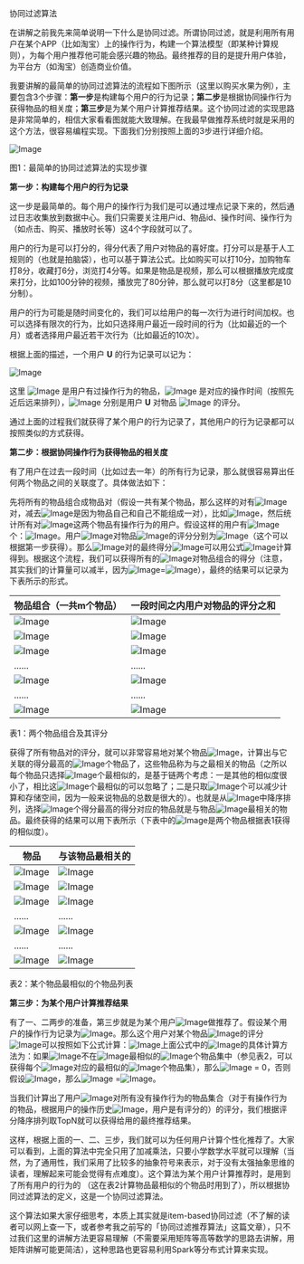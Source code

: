 协同过滤算法

在讲解之前我先来简单说明一下什么是协同过滤。所谓协同过滤，就是利用所有用户在某个APP（比如淘宝）上的操作行为，构建一个算法模型（即某种计算规则），为每个用户推荐他可能会感兴趣的物品。最终推荐的目的是提升用户体验，为平台方（如淘宝）创造商业价值。

我要讲解的最简单的协同过滤算法的流程如下图所示（这里以购买水果为例），主要包含3个步骤：**第一步**是构建每个用户的行为记录；**第二步**是根据协同操作行为获得物品的相关度；**第三步**是为某个用户计算推荐结果。这个协同过滤的实现思路是非常简单的，相信大家看看图就能大致理解。在我最早做推荐系统时就是采用的这个方法，很容易编程实现。下面我们分别按照上面的3步进行详细介绍。

 

![Image](https://mmbiz.qpic.cn/sz_mmbiz_png/aD40Sib0kia7icydMzYs8n1Yab3JZoaSYuZ7eb1VWrnwdlbkWYnXATD05pXaTB8aAptVO7hn38nRqibu2O8PC2n9CQ/640?wx_fmt=png&wxfrom=5&wx_lazy=1&wx_co=1)

图1：最简单的协同过滤算法的实现步骤 

**第一步：构建每个用户的行为记录**

这一步是最简单的。每个用户的操作行为我们是可以通过埋点记录下来的，然后通过日志收集放到数据中心。我们只需要关注用户id、物品id、操作时间、操作行为（如点击、购买、播放时长等）这4个字段就可以了。

用户的行为是可以打分的，得分代表了用户对物品的喜好度。打分可以是基于人工规则的（也就是拍脑袋），也可以基于算法公式。比如购买可以打10分，加购物车打8分，收藏打6分，浏览打4分等。如果是物品是视频，那么可以根据播放完成度来打分，比如100分钟的视频，播放完了80分钟，那么就可以打8分（这里都是10分制）。

用户的行为可能是随时间变化的，我们可以给用户的每一次行为进行时间加权。也可以选择有限次的行为，比如只选择用户最近一段时间的行为（比如最近的一个月）或者选择用户最近若干次行为（比如最近的10次）。

根据上面的描述，一个用户 **U** 的行为记录可以记为：

 ![Image](https://mmbiz.qpic.cn/sz_mmbiz_png/aD40Sib0kia7icydMzYs8n1Yab3JZoaSYuZOBKianaNDQE58hF6LppZviaa6uz2Ql88MhXIufiajDLtJ6EiaILicQA6eIw/640?wx_fmt=png&wxfrom=5&wx_lazy=1&wx_co=1)

这里 ![Image](https://mmbiz.qpic.cn/sz_mmbiz_png/aD40Sib0kia7icydMzYs8n1Yab3JZoaSYuZ7RPr7yR2Xuv6A8cMalCLbaJ31tmkIK5z2M12ZLLCz9JJznPvrXZI1w/640?wx_fmt=png&wxfrom=5&wx_lazy=1&wx_co=1) 是用户有过操作行为的物品，![Image](https://mmbiz.qpic.cn/sz_mmbiz_png/aD40Sib0kia7icydMzYs8n1Yab3JZoaSYuZQchJMiaK6hgOSJ3jSdu9qANPvkvODTiaPuG0oz91qBcWm8MGt3GYia7cA/640?wx_fmt=png&wxfrom=5&wx_lazy=1&wx_co=1) 是对应的操作时间（按照先近后远来排列），![Image](https://mmbiz.qpic.cn/sz_mmbiz_png/aD40Sib0kia7icydMzYs8n1Yab3JZoaSYuZZYtcS7ddk7E7R8nSIglK24VZzKBgdYs8aGicnTlc025qnSTic4RYGckg/640?wx_fmt=png&wxfrom=5&wx_lazy=1&wx_co=1) 分别是用户 **U** 对物品 ![Image](https://mmbiz.qpic.cn/sz_mmbiz_png/aD40Sib0kia7icydMzYs8n1Yab3JZoaSYuZ7RPr7yR2Xuv6A8cMalCLbaJ31tmkIK5z2M12ZLLCz9JJznPvrXZI1w/640?wx_fmt=png&wxfrom=5&wx_lazy=1&wx_co=1) 的评分。

通过上面的过程我们就获得了某个用户的行为记录了，其他用户的行为记录都可以按照类似的方式获得。

**第二步：根据协同操作行为获得物品的相关度**

有了用户在过去一段时间（比如过去一年）的所有行为记录，那么就很容易算出任何两个物品之间的关联度了。具体做法如下：

先将所有的物品组合成物品对（假设一共有某个物品，那么这样的对有![Image](https://mmbiz.qpic.cn/sz_mmbiz_png/aD40Sib0kia7icydMzYs8n1Yab3JZoaSYuZwADiasBXRMe6aria8k80Hs56h42HkIVfVVEH3kVhNKNAa4kZNFicnviaKg/640?wx_fmt=png&wxfrom=5&wx_lazy=1&wx_co=1)对，减去![Image](https://mmbiz.qpic.cn/sz_mmbiz_png/aD40Sib0kia7icydMzYs8n1Yab3JZoaSYuZBpbSFibGDOhlmZ1YkW1beV0XBkZd7obIZDc91iaib9q3fXnM1aOBTLGcA/640?wx_fmt=png&wxfrom=5&wx_lazy=1&wx_co=1)是因为物品自己和自己不能组成一对），比如![Image](https://mmbiz.qpic.cn/sz_mmbiz_png/aD40Sib0kia7icydMzYs8n1Yab3JZoaSYuZ9jfADzQaicJ7KMjuE2lMIdrQTpGibwWOFibj9tTK5L1d0LQqYPXWtU65g/640?wx_fmt=png&wxfrom=5&wx_lazy=1&wx_co=1)，然后统计所有对![Image](https://mmbiz.qpic.cn/sz_mmbiz_png/aD40Sib0kia7icydMzYs8n1Yab3JZoaSYuZ9jfADzQaicJ7KMjuE2lMIdrQTpGibwWOFibj9tTK5L1d0LQqYPXWtU65g/640?wx_fmt=png&wxfrom=5&wx_lazy=1&wx_co=1)这两个物品有操作行为的用户。假设这样的用户有![Image](https://mmbiz.qpic.cn/sz_mmbiz_png/aD40Sib0kia7icydMzYs8n1Yab3JZoaSYuZEhYunp2Tr1cEtn0rAMNc2hD4HUjiaRBu2kyTQyuDB0SNiavAdHDzxkAw/640?wx_fmt=png&wxfrom=5&wx_lazy=1&wx_co=1)个：![Image](https://mmbiz.qpic.cn/sz_mmbiz_png/aD40Sib0kia7icydMzYs8n1Yab3JZoaSYuZakN0iahBZKhJtJEKTNiavAImn4QjRzsSrzvstL025f4vsSaTcY5UycbQ/640?wx_fmt=png&wxfrom=5&wx_lazy=1&wx_co=1)。用户![Image](https://mmbiz.qpic.cn/sz_mmbiz_png/aD40Sib0kia7icydMzYs8n1Yab3JZoaSYuZYIgznHZxwzd9ppZOic52cPicJLQXHfFATOZqiaobHRF1AA97Pib9Glf57g/640?wx_fmt=png&wxfrom=5&wx_lazy=1&wx_co=1)对物品![Image](https://mmbiz.qpic.cn/sz_mmbiz_png/aD40Sib0kia7icydMzYs8n1Yab3JZoaSYuZ9jfADzQaicJ7KMjuE2lMIdrQTpGibwWOFibj9tTK5L1d0LQqYPXWtU65g/640?wx_fmt=png&wxfrom=5&wx_lazy=1&wx_co=1)的评分分别为![Image](https://mmbiz.qpic.cn/sz_mmbiz_png/aD40Sib0kia7icydMzYs8n1Yab3JZoaSYuZE1y46wg0jrUsWINia4qnuYiauuVwCyjRatbOGTKuADcWAITlGfVmsjGw/640?wx_fmt=png&wxfrom=5&wx_lazy=1&wx_co=1)（这个可以根据第一步获得）。那么![Image](https://mmbiz.qpic.cn/sz_mmbiz_png/aD40Sib0kia7icydMzYs8n1Yab3JZoaSYuZ9jfADzQaicJ7KMjuE2lMIdrQTpGibwWOFibj9tTK5L1d0LQqYPXWtU65g/640?wx_fmt=png&wxfrom=5&wx_lazy=1&wx_co=1)对的最终得分![Image](https://mmbiz.qpic.cn/sz_mmbiz_png/aD40Sib0kia7icydMzYs8n1Yab3JZoaSYuZE57fFSuHfdId13wr9NXp5Z7SwmyskyBKvybqSZsIdyvj5GzTTYuIIQ/640?wx_fmt=png&wxfrom=5&wx_lazy=1&wx_co=1)可以用公式![Image](https://mmbiz.qpic.cn/sz_mmbiz_png/aD40Sib0kia7icydMzYs8n1Yab3JZoaSYuZmvxU7XaLRaDibzR67gNGzqiboY8UISI8EAqD9y9ccrA7WK7NTH6mL8TQ/640?wx_fmt=png&wxfrom=5&wx_lazy=1&wx_co=1)计算得到。根据这个流程，我们可以获得所有的![Image](https://mmbiz.qpic.cn/sz_mmbiz_png/aD40Sib0kia7icydMzYs8n1Yab3JZoaSYuZwADiasBXRMe6aria8k80Hs56h42HkIVfVVEH3kVhNKNAa4kZNFicnviaKg/640?wx_fmt=png&wxfrom=5&wx_lazy=1&wx_co=1)对物品组合的得分（注意，其实我们的计算量可以减半，因为![Image](https://mmbiz.qpic.cn/sz_mmbiz_png/aD40Sib0kia7icydMzYs8n1Yab3JZoaSYuZE57fFSuHfdId13wr9NXp5Z7SwmyskyBKvybqSZsIdyvj5GzTTYuIIQ/640?wx_fmt=png&wxfrom=5&wx_lazy=1&wx_co=1)=![Image](https://mmbiz.qpic.cn/sz_mmbiz_png/aD40Sib0kia7icydMzYs8n1Yab3JZoaSYuZK0KMaedeub2dqicuNeqJkKJ7WHNte3B3jK92led0xNibicksBo0HFfOibg/640?wx_fmt=png&wxfrom=5&wx_lazy=1&wx_co=1)），最终的结果可以记录为下表所示的形式。

| 物品组合（一共m个物品）                                      | 一段时间之内用户对物品的评分之和                             |
| ------------------------------------------------------------ | ------------------------------------------------------------ |
| ![Image](https://mmbiz.qpic.cn/sz_mmbiz_png/aD40Sib0kia7icydMzYs8n1Yab3JZoaSYuZb2HT5YglVrVkILqI2Lw3lBzYlrvsVficPNy7OArklTcYCJRotRlSAvw/640?wx_fmt=png&wxfrom=5&wx_lazy=1&wx_co=1) | ![Image](https://mmbiz.qpic.cn/sz_mmbiz_png/aD40Sib0kia7icydMzYs8n1Yab3JZoaSYuZsplMic1Dlib37fA03nLsgKq7fcSllAvLhosX5bToZUBd5ySmy0kogFxA/640?wx_fmt=png&wxfrom=5&wx_lazy=1&wx_co=1) |
| ![Image](https://mmbiz.qpic.cn/sz_mmbiz_png/aD40Sib0kia7icydMzYs8n1Yab3JZoaSYuZQqyuAaPuSSOG32gn5CABdQoF5Gqqfs1RbL8exs5iaRicomuXjgxKOickQ/640?wx_fmt=png&wxfrom=5&wx_lazy=1&wx_co=1) | ![Image](https://mmbiz.qpic.cn/sz_mmbiz_png/aD40Sib0kia7icydMzYs8n1Yab3JZoaSYuZzXP0KwbTbFKX0mjrrZyCPvNpQDlVM1VybmAfzU7vbcyD8DgM2yCXBg/640?wx_fmt=png&wxfrom=5&wx_lazy=1&wx_co=1) |
| ![Image](https://mmbiz.qpic.cn/sz_mmbiz_png/aD40Sib0kia7icydMzYs8n1Yab3JZoaSYuZhEBh82OgsN23cIA2NOmnGzN1da2FDR3jGrcCaDiaq0cLpVMJpGDMJhw/640?wx_fmt=png&wxfrom=5&wx_lazy=1&wx_co=1) | ![Image](https://mmbiz.qpic.cn/sz_mmbiz_png/aD40Sib0kia7icydMzYs8n1Yab3JZoaSYuZQJaJR5cng3qg2MGiaWhyTpVze0ZPHhrnqcOLpNibIL9vnTdgGxo9npyQ/640?wx_fmt=png&wxfrom=5&wx_lazy=1&wx_co=1) |
| ......                                                       | ......                                                       |
| ![Image](https://mmbiz.qpic.cn/sz_mmbiz_png/aD40Sib0kia7icydMzYs8n1Yab3JZoaSYuZ9jfADzQaicJ7KMjuE2lMIdrQTpGibwWOFibj9tTK5L1d0LQqYPXWtU65g/640?wx_fmt=png&wxfrom=5&wx_lazy=1&wx_co=1) | ![Image](https://mmbiz.qpic.cn/sz_mmbiz_png/aD40Sib0kia7icydMzYs8n1Yab3JZoaSYuZE57fFSuHfdId13wr9NXp5Z7SwmyskyBKvybqSZsIdyvj5GzTTYuIIQ/640?wx_fmt=png&wxfrom=5&wx_lazy=1&wx_co=1) |
| ......                                                       | ......                                                       |
| ![Image](https://mmbiz.qpic.cn/sz_mmbiz_png/aD40Sib0kia7icydMzYs8n1Yab3JZoaSYuZnxYqqm3onzQ6N1keMAPJgLuJibibq5JRnnpM8TK3m5UaguTzfEHc2w9g/640?wx_fmt=png&wxfrom=5&wx_lazy=1&wx_co=1) | ![Image](https://mmbiz.qpic.cn/sz_mmbiz_png/aD40Sib0kia7icydMzYs8n1Yab3JZoaSYuZH34oCl0tdjT5iagR3YREAUykPONzejMCiaQgr4lnN5fjOxWjwtegV3qQ/640?wx_fmt=png&wxfrom=5&wx_lazy=1&wx_co=1) |

表1：两个物品组合及其评分

获得了所有物品对的评分，就可以非常容易地对某个物品![Image](https://mmbiz.qpic.cn/sz_mmbiz_png/aD40Sib0kia7icydMzYs8n1Yab3JZoaSYuZeLaLM9ia1sQJMm4RoicUrv3LRxRe317RSbhYgvD7icjOLfVladSN6snwg/640?wx_fmt=png&wxfrom=5&wx_lazy=1&wx_co=1)，计算出与它关联的得分最高的![Image](https://mmbiz.qpic.cn/sz_mmbiz_png/aD40Sib0kia7icydMzYs8n1Yab3JZoaSYuZDibiacEZZnquvxZHROU9sSFlz7gvM6LoTEKticCdBXFKjS53xfpsVRQvQ/640?wx_fmt=png&wxfrom=5&wx_lazy=1&wx_co=1)个物品了，这些物品称为与之最相关的物品（之所以每个物品只选择![Image](https://mmbiz.qpic.cn/sz_mmbiz_png/aD40Sib0kia7icydMzYs8n1Yab3JZoaSYuZDibiacEZZnquvxZHROU9sSFlz7gvM6LoTEKticCdBXFKjS53xfpsVRQvQ/640?wx_fmt=png&wxfrom=5&wx_lazy=1&wx_co=1)个最相似的，是基于链两个考虑：一是其他的相似度很小了，相比这![Image](https://mmbiz.qpic.cn/sz_mmbiz_png/aD40Sib0kia7icydMzYs8n1Yab3JZoaSYuZDibiacEZZnquvxZHROU9sSFlz7gvM6LoTEKticCdBXFKjS53xfpsVRQvQ/640?wx_fmt=png&wxfrom=5&wx_lazy=1&wx_co=1)个最相似的可以忽略了；二是只取![Image](https://mmbiz.qpic.cn/sz_mmbiz_png/aD40Sib0kia7icydMzYs8n1Yab3JZoaSYuZDibiacEZZnquvxZHROU9sSFlz7gvM6LoTEKticCdBXFKjS53xfpsVRQvQ/640?wx_fmt=png&wxfrom=5&wx_lazy=1&wx_co=1)个可以减少计算和存储空间，因为一般来说物品的总数是很大的）。也就是从![Image](https://mmbiz.qpic.cn/sz_mmbiz_png/aD40Sib0kia7icydMzYs8n1Yab3JZoaSYuZXpBhoqnIVBzKbpFbjJ2bhPy67meXSq2jWVCGO9xu4tiawratHD4ohhw/640?wx_fmt=png&wxfrom=5&wx_lazy=1&wx_co=1)中降序排列，选择![Image](https://mmbiz.qpic.cn/sz_mmbiz_png/aD40Sib0kia7icydMzYs8n1Yab3JZoaSYuZDibiacEZZnquvxZHROU9sSFlz7gvM6LoTEKticCdBXFKjS53xfpsVRQvQ/640?wx_fmt=png&wxfrom=5&wx_lazy=1&wx_co=1)个得分最高的得分对应的物品就是与物品![Image](https://mmbiz.qpic.cn/sz_mmbiz_png/aD40Sib0kia7icydMzYs8n1Yab3JZoaSYuZeLaLM9ia1sQJMm4RoicUrv3LRxRe317RSbhYgvD7icjOLfVladSN6snwg/640?wx_fmt=png&wxfrom=5&wx_lazy=1&wx_co=1)最相关的物品。最终获得的结果可以用下表所示（下表中的![Image](https://mmbiz.qpic.cn/sz_mmbiz_png/aD40Sib0kia7icydMzYs8n1Yab3JZoaSYuZFLXLDsZicfic2DDPk5YLWh4rlrXghH2NVsz4iaPcrJ6KLofJTibUjJ1bzg/640?wx_fmt=png&wxfrom=5&wx_lazy=1&wx_co=1)是两个物品根据表1获得的相似度）。

| 物品                                                         | 与该物品最相关的                                             |
| ------------------------------------------------------------ | ------------------------------------------------------------ |
| ![Image](https://mmbiz.qpic.cn/sz_mmbiz_png/aD40Sib0kia7icydMzYs8n1Yab3JZoaSYuZXyeF3HrQkqEfiaib3Rb7jDCFbTPdPsmbhSecribPo9SCPGm9IhE0cU17w/640?wx_fmt=png&wxfrom=5&wx_lazy=1&wx_co=1) | ![Image](https://mmbiz.qpic.cn/sz_mmbiz_png/aD40Sib0kia7icydMzYs8n1Yab3JZoaSYuZW4h4ibWiaobw2QrYA92v7Z2xWEz4RJMtwhpDBpvOAsEWCYnw9OEmqsvA/640?wx_fmt=png&wxfrom=5&wx_lazy=1&wx_co=1) |
| ![Image](https://mmbiz.qpic.cn/sz_mmbiz_png/aD40Sib0kia7icydMzYs8n1Yab3JZoaSYuZdPKXnkblmAVN278Tw0MPqxhWm9hIvC5hUfGMBpV35RyZib07kc0icdTg/640?wx_fmt=png&wxfrom=5&wx_lazy=1&wx_co=1) | ![Image](https://mmbiz.qpic.cn/sz_mmbiz_png/aD40Sib0kia7icydMzYs8n1Yab3JZoaSYuZj6dkKfl8z67CKMUoGQ42cc2Y2r1YJic3KDLZiabacjypN84wdw252bicQ/640?wx_fmt=png&wxfrom=5&wx_lazy=1&wx_co=1) |
| ![Image](https://mmbiz.qpic.cn/sz_mmbiz_png/aD40Sib0kia7icydMzYs8n1Yab3JZoaSYuZEefhNVX31yv2ricaOzw7Mq2VJlmoQIa10niaza5rWOkaKC8jJc5Y4QTQ/640?wx_fmt=png&wxfrom=5&wx_lazy=1&wx_co=1) | ![Image](https://mmbiz.qpic.cn/sz_mmbiz_png/aD40Sib0kia7icydMzYs8n1Yab3JZoaSYuZRWAGalcfx6nyLYKlFpyBWFGicBrTASbPOX05LMAP3e1yiaW8PnKogd8w/640?wx_fmt=png&wxfrom=5&wx_lazy=1&wx_co=1) |
| ......                                                       | ......                                                       |
| ![Image](https://mmbiz.qpic.cn/sz_mmbiz_png/aD40Sib0kia7icydMzYs8n1Yab3JZoaSYuZeLaLM9ia1sQJMm4RoicUrv3LRxRe317RSbhYgvD7icjOLfVladSN6snwg/640?wx_fmt=png&wxfrom=5&wx_lazy=1&wx_co=1) | ![Image](https://mmbiz.qpic.cn/sz_mmbiz_png/aD40Sib0kia7icydMzYs8n1Yab3JZoaSYuZh4ZRibib0SaMB39qvibYT2J9s2RicUUH8FTXYdhTMsuGkwDczyZfBY9Gfw/640?wx_fmt=png&wxfrom=5&wx_lazy=1&wx_co=1) |
| ......                                                       | ......                                                       |
| ![Image](https://mmbiz.qpic.cn/sz_mmbiz_png/aD40Sib0kia7icydMzYs8n1Yab3JZoaSYuZIMpaFUgyg32YoLJG4qnQZzjyTibm0HBbAyZ4wDNibUHp04G693fpEbNQ/640?wx_fmt=png&wxfrom=5&wx_lazy=1&wx_co=1) | ![Image](https://mmbiz.qpic.cn/sz_mmbiz_png/aD40Sib0kia7icydMzYs8n1Yab3JZoaSYuZ9uNa06ib7s1w1Qcx17fVjU64JRX51jQuzGHORD36QDG2ylnu89VugXg/640?wx_fmt=png&wxfrom=5&wx_lazy=1&wx_co=1) |

表2：某个物品最相似的个物品列表

**第三步：为某个用户计算推荐结果**

有了一、二两步的准备，第三步就是为某个用户![Image](https://mmbiz.qpic.cn/sz_mmbiz_png/aD40Sib0kia7icydMzYs8n1Yab3JZoaSYuZveHggsyPZ5f6UmiaztxLndSnwUoeN5yEBkvKfWTia1RZ7UlNbPglVwow/640?wx_fmt=png&wxfrom=5&wx_lazy=1&wx_co=1)做推荐了。假设某个用户的操作行为记录为![Image](https://mmbiz.qpic.cn/sz_mmbiz_png/aD40Sib0kia7icydMzYs8n1Yab3JZoaSYuZOBKianaNDQE58hF6LppZviaa6uz2Ql88MhXIufiajDLtJ6EiaILicQA6eIw/640?wx_fmt=png&wxfrom=5&wx_lazy=1&wx_co=1)。那么这个用户对某个物品![Image](https://mmbiz.qpic.cn/sz_mmbiz_png/aD40Sib0kia7icydMzYs8n1Yab3JZoaSYuZlpKF2nX7GrbBvLMAUoasFE3yTHll0v3ThIgk6zg0OyOcXSIQRrVjTQ/640?wx_fmt=png&wxfrom=5&wx_lazy=1&wx_co=1)的评分![Image](https://mmbiz.qpic.cn/sz_mmbiz_png/aD40Sib0kia7icydMzYs8n1Yab3JZoaSYuZTt4DmibtReyFic1MnFWLZBjn7Emj5EkocdVoCAedvU3KPuVjCTmk6iaFQ/640?wx_fmt=png&wxfrom=5&wx_lazy=1&wx_co=1)可以按照如下公式计算：![Image](https://mmbiz.qpic.cn/sz_mmbiz_png/aD40Sib0kia7icydMzYs8n1Yab3JZoaSYuZ4rXIBo29DCl1Y13bicVnVOmPJhEibjdNdtloAK9YOvzrn4521sic9s0Pw/640?wx_fmt=png&wxfrom=5&wx_lazy=1&wx_co=1)上面公式中的![Image](https://mmbiz.qpic.cn/sz_mmbiz_png/aD40Sib0kia7icydMzYs8n1Yab3JZoaSYuZ23A4pHceDmctGaialU0eKP5TL5kicxKdKa9icpmxPzYCkzxibua4VHuXXA/640?wx_fmt=png&wxfrom=5&wx_lazy=1&wx_co=1)的具体计算方法为：如果![Image](https://mmbiz.qpic.cn/sz_mmbiz_png/aD40Sib0kia7icydMzYs8n1Yab3JZoaSYuZlpKF2nX7GrbBvLMAUoasFE3yTHll0v3ThIgk6zg0OyOcXSIQRrVjTQ/640?wx_fmt=png&wxfrom=5&wx_lazy=1&wx_co=1)不在![Image](https://mmbiz.qpic.cn/sz_mmbiz_png/aD40Sib0kia7icydMzYs8n1Yab3JZoaSYuZicU2yxiariabBM06ECD5VXbVC2RR0NJOHaVDvEba98WFBnyl20ibezo4gQ/640?wx_fmt=png&wxfrom=5&wx_lazy=1&wx_co=1)最相似的![Image](https://mmbiz.qpic.cn/sz_mmbiz_png/aD40Sib0kia7icydMzYs8n1Yab3JZoaSYuZDibiacEZZnquvxZHROU9sSFlz7gvM6LoTEKticCdBXFKjS53xfpsVRQvQ/640?wx_fmt=png&wxfrom=5&wx_lazy=1&wx_co=1)个物品集中（参见表2，可以获得每个![Image](https://mmbiz.qpic.cn/sz_mmbiz_png/aD40Sib0kia7icydMzYs8n1Yab3JZoaSYuZicU2yxiariabBM06ECD5VXbVC2RR0NJOHaVDvEba98WFBnyl20ibezo4gQ/640?wx_fmt=png&wxfrom=5&wx_lazy=1&wx_co=1)对应的最相似的![Image](https://mmbiz.qpic.cn/sz_mmbiz_png/aD40Sib0kia7icydMzYs8n1Yab3JZoaSYuZDibiacEZZnquvxZHROU9sSFlz7gvM6LoTEKticCdBXFKjS53xfpsVRQvQ/640?wx_fmt=png&wxfrom=5&wx_lazy=1&wx_co=1)个物品集），那么![Image](https://mmbiz.qpic.cn/sz_mmbiz_png/aD40Sib0kia7icydMzYs8n1Yab3JZoaSYuZ23A4pHceDmctGaialU0eKP5TL5kicxKdKa9icpmxPzYCkzxibua4VHuXXA/640?wx_fmt=png&wxfrom=5&wx_lazy=1&wx_co=1) = 0，否则假设![Image](https://mmbiz.qpic.cn/sz_mmbiz_png/aD40Sib0kia7icydMzYs8n1Yab3JZoaSYuZhxINpcSqzylfmbg5vltnrT1eg30B0X10tVNbuFKuVFU6Xx9BGvAG7g/640?wx_fmt=png&wxfrom=5&wx_lazy=1&wx_co=1)，那么![Image](https://mmbiz.qpic.cn/sz_mmbiz_png/aD40Sib0kia7icydMzYs8n1Yab3JZoaSYuZ23A4pHceDmctGaialU0eKP5TL5kicxKdKa9icpmxPzYCkzxibua4VHuXXA/640?wx_fmt=png&wxfrom=5&wx_lazy=1&wx_co=1) =![Image](https://mmbiz.qpic.cn/sz_mmbiz_png/aD40Sib0kia7icydMzYs8n1Yab3JZoaSYuZFLXLDsZicfic2DDPk5YLWh4rlrXghH2NVsz4iaPcrJ6KLofJTibUjJ1bzg/640?wx_fmt=png&wxfrom=5&wx_lazy=1&wx_co=1)。

当我们计算出了用户![Image](https://mmbiz.qpic.cn/sz_mmbiz_png/aD40Sib0kia7icydMzYs8n1Yab3JZoaSYuZveHggsyPZ5f6UmiaztxLndSnwUoeN5yEBkvKfWTia1RZ7UlNbPglVwow/640?wx_fmt=png&wxfrom=5&wx_lazy=1&wx_co=1)对所有没有操作行为的物品集合（对于有操作行为的物品，根据用户的操作历史![Image](https://mmbiz.qpic.cn/sz_mmbiz_png/aD40Sib0kia7icydMzYs8n1Yab3JZoaSYuZOBKianaNDQE58hF6LppZviaa6uz2Ql88MhXIufiajDLtJ6EiaILicQA6eIw/640?wx_fmt=png&wxfrom=5&wx_lazy=1&wx_co=1)，用户是有评分的）的评分，我们根据评分降序排列取TopN就可以获得给用的最终推荐结果。

这样，根据上面的一、二、三步，我们就可以为任何用户计算个性化推荐了。大家可以看到，上面的算法中完全只用了加减乘法，只要小学数学水平就可以理解（当然，为了通用性，我们采用了比较多的抽象符号来表示，对于没有太强抽象思维的读者，理解起来可能会觉得有点难度）。这个算法为某个用户计算推荐时，是用到了所有用户的行为的 （这在表2计算物品最相似的个物品时用到了），所以根据协同过滤算法的定义，这是一个协同过滤算法。

这个算法如果大家仔细思考，本质上其实就是item-based协同过滤（不了解的读者可以网上查一下，或者参考我之前写的「协同过滤推荐算法」这篇文章），只不过我们这里的讲解方法更容易理解（不需要采用矩阵等高等数学的思路去讲解，用矩阵讲解可能更简洁），这种思路也更容易利用Spark等分布式计算来实现。